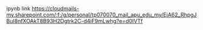 ipynb link
https://cloudmails-my.sharepoint.com/:f:/g/personal/tp070070_mail_apu_edu_my/EjA62_RhpgJBuI8nfXOAkT8B93H2Dgtrk2C-d4iF9mLwhg?e=d0IVTf
